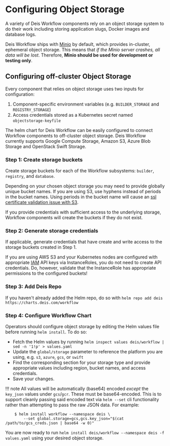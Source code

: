 # Configuring Object Storage

A variety of Deis Workflow components rely on an object storage system to do their work including storing application slugs, Docker images and database logs.

Deis Workflow ships with [Minio][minio] by default, which provides in-cluster, ephemeral object storage. This means that _if the Minio server crashes, all data will be lost_. Therefore, **Minio should be used for development or testing only**.

## Configuring off-cluster Object Storage

Every component that relies on object storage uses two inputs for configuration:

1. Component-specific environment variables (e.g. `BUILDER_STORAGE` and `REGISTRY_STORAGE`)
2. Access credentials stored as a Kubernetes secret named `objectstorage-keyfile`

The helm chart for Deis Workflow can be easily configured to connect Workflow components to off-cluster object storage. Deis Workflow currently supports Google Compute Storage, Amazon S3, Azure Blob Storage and OpenStack Swift Storage.

### Step 1: Create storage buckets

Create storage buckets for each of the Workflow subsystems: `builder`, `registry`, and `database`.

Depending on your chosen object storage you may need to provide globally unique bucket names. If you are using S3, use hyphens instead of periods in the bucket names. Using periods in the bucket name will cause an [ssl certificate validation issue with S3](https://forums.aws.amazon.com/thread.jspa?threadID=105357).

If you provide credentials with sufficient access to the underlying storage, Workflow components will create the buckets if they do not exist.

### Step 2: Generate storage credentials

If applicable, generate credentials that have create and write access to the storage buckets created in Step 1.

If you are using AWS S3 and your Kubernetes nodes are configured with appropriate [IAM][aws-iam] API keys via InstanceRoles, you do not need to create API credentials. Do, however, validate that the InstanceRole has appropriate permissions to the configured buckets!

### Step 3: Add Deis Repo

If you haven't already added the Helm repo, do so with `helm repo add deis https://charts.deis.com/workflow`

### Step 4: Configure Workflow Chart

Operators should configure object storage by editing the Helm values file before running `helm install`. To do so:

* Fetch the Helm values by running `helm inspect values deis/workflow | sed -n '1!p' > values.yaml`
* Update the `global/storage` parameter to reference the platform you are using, e.g. `s3`, `azure`, `gcs`, or `swift`
* Find the corresponding section for your storage type and provide appropriate values including region, bucket names, and access credentials.
* Save your changes.

!!! note
	All values will be automatically (base64) encoded _except_ the `key_json` values under `gcs`/`gcr`.  These must be base64-encoded.  This is to support cleanly passing said encoded text via `helm --set` cli functionality rather than attempting to pass the raw JSON data.  For example:

		$ helm install workflow --namespace deis \
			--set global.storage=gcs,gcs.key_json="$(cat /path/to/gcs_creds.json | base64 -w 0)"

You are now ready to run `helm install deis/workflow --namespace deis -f values.yaml` using your desired object storage.


[minio]: ../understanding-workflow/components.md#object-storage
[aws-iam]: http://docs.aws.amazon.com/IAM/latest/UserGuide/introduction.html
